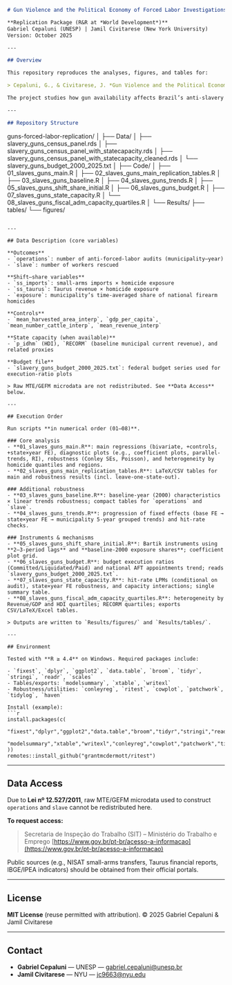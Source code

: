 ```markdown
# Gun Violence and the Political Economy of Forced Labor Investigations in Brazil

**Replication Package (R&R at *World Development*)**  
Gabriel Cepaluni (UNESP) | Jamil Civitarese (New York University)  
Version: October 2025

---

## Overview

This repository reproduces the analyses, figures, and tables for:

> Cepaluni, G., & Civitarese, J. *Gun Violence and the Political Economy of Forced Labor Investigations in Brazil* (R&R at *World Development*).

The project studies how gun availability affects Brazil’s anti-slavery enforcement via an informational mechanism, combining a rational-choice framework with a shift–share empirical design.

---

## Repository Structure

```

guns-forced-labor-replication/
│
├── Data/
│   ├── slavery_guns_census_panel.rds
│   ├── slavery_guns_census_panel_with_statecapacity.rds
│   ├── slavery_guns_census_panel_with_statecapacity_cleaned.rds
│   └── slavery_guns_budget_2000_2025.txt
│
├── Code/
│   ├── 01_slaves_guns_main.R
│   ├── 02_slaves_guns_main_replication_tables.R
│   ├── 03_slaves_guns_baseline.R
│   ├── 04_slaves_guns_trends.R
│   ├── 05_slaves_guns_shift_share_initial.R
│   ├── 06_slaves_guns_budget.R
│   ├── 07_slaves_guns_state_capacity.R
│   └── 08_slaves_guns_fiscal_adm_capacity_quartiles.R
│
└── Results/
├── tables/
└── figures/

````

---

## Data Description (core variables)

**Outcomes**
- `operations`: number of anti-forced-labor audits (municipality–year)
- `slave`: number of workers rescued

**Shift–share variables**
- `ss_imports`: small-arms imports × homicide exposure
- `ss_taurus`: Taurus revenue × homicide exposure
- `exposure`: municipality’s time-averaged share of national firearm homicides

**Controls**
- `mean_harvested_area_interp`, `gdp_per_capita`, `mean_number_cattle_interp`, `mean_revenue_interp`

**State capacity (when available)**
- `p_idhm` (HDI), `RECORM` (baseline municipal current revenue), and related proxies

**Budget file**
- `slavery_guns_budget_2000_2025.txt`: federal budget series used for execution-ratio plots

> Raw MTE/GEFM microdata are not redistributed. See **Data Access** below.

---

## Execution Order

Run scripts **in numerical order (01–08)**.

### Core analysis
- **01_slaves_guns_main.R**: main regressions (bivariate, +controls, +state×year FE), diagnostic plots (e.g., coefficient plots, parallel-trends, RI), robustness (Conley SEs, Poisson), and heterogeneity by homicide quantiles and regions.
- **02_slaves_guns_main_replication_tables.R**: LaTeX/CSV tables for main and robustness results (incl. leave-one-state-out).

### Additional robustness
- **03_slaves_guns_baseline.R**: baseline-year (2000) characteristics × linear trends robustness; compact tables for `operations` and `slave`.
- **04_slaves_guns_trends.R**: progression of fixed effects (base FE → state×year FE → municipality 5-year grouped trends) and hit-rate checks.

### Instruments & mechanisms
- **05_slaves_guns_shift_share_initial.R**: Bartik instruments using **2–3-period lags** and **baseline-2000 exposure shares**; coefficient plot grid.
- **06_slaves_guns_budget.R**: budget execution ratios (Committed/Liquidated/Paid) and national AFT appointments trend; reads `slavery_guns_budget_2000_2025.txt`.
- **07_slaves_guns_state_capacity.R**: hit-rate LPMs (conditional on audit), state×year FE robustness, and capacity interactions; single summary table.
- **08_slaves_guns_fiscal_adm_capacity_quartiles.R**: heterogeneity by Revenue/GDP and HDI quartiles; RECORM quartiles; exports CSV/LaTeX/Excel tables.

> Outputs are written to `Results/figures/` and `Results/tables/`.

---

## Environment

Tested with **R ≥ 4.4** on Windows. Required packages include:

- `fixest`, `dplyr`, `ggplot2`, `data.table`, `broom`, `tidyr`, `stringi`, `readr`, `scales`
- Tables/exports: `modelsummary`, `xtable`, `writexl`
- Robustness/utilities: `conleyreg`, `ritest`, `cowplot`, `patchwork`, `tidylog`, `haven`

Install (example):
```r
install.packages(c(
  "fixest","dplyr","ggplot2","data.table","broom","tidyr","stringi","readr","scales",
  "modelsummary","xtable","writexl","conleyreg","cowplot","patchwork","tidylog","haven"
))
remotes::install_github("grantmcdermott/ritest")
````

---

## Data Access

Due to **Lei nº 12.527/2011**, raw MTE/GEFM microdata used to construct `operations` and `slave` cannot be redistributed here.

**To request access:**

> Secretaria de Inspeção do Trabalho (SIT) – Ministério do Trabalho e Emprego
> [https://www.gov.br/pt-br/acesso-a-informacao](https://www.gov.br/pt-br/acesso-a-informacao)

Public sources (e.g., NISAT small-arms transfers, Taurus financial reports, IBGE/IPEA indicators) should be obtained from their official portals.

---

## License

**MIT License** (reuse permitted with attribution).
© 2025 Gabriel Cepaluni & Jamil Civitarese

---

## Contact

* **Gabriel Cepaluni** — UNESP — [gabriel.cepaluni@unesp.br](mailto:gabriel.cepaluni@unesp.br)
* **Jamil Civitarese** — NYU — [jc9663@nyu.edu](mailto:jc9663@nyu.edu)

```
```
